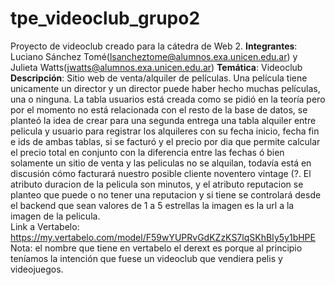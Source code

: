 # tpe_videoclub_grupo2
Proyecto de videoclub creado para la cátedra de Web 2. 
**Integrantes**: Luciano Sánchez Tomé(lsancheztome@alumnos.exa.unicen.edu.ar) y Julieta Watts(jwatts@alumnos.exa.unicen.edu.ar)
**Temática**: Videoclub
**Descripción**: Sitio web de venta/alquiler de películas. Una película tiene unicamente un director y un director puede haber hecho muchas películas, una o ninguna. La tabla usuarios está creada como se pidió en la teoría pero por el momento no está relacionada con el resto de la base de datos, se planteó la idea de crear para una segunda entrega una tabla alquiler entre pelicula y usuario para registrar los alquileres con su fecha inicio, fecha fin e ids de ambas tablas, si se facturó y el precio por dia que permite calcular el precio total en conjunto con la diferencia entre las fechas ó bien solamente un sitio de venta y las peliculas no se alquilan, todavía está en discusión cómo facturará nuestro posible cliente noventero vintage (?. El atributo duracion de la pelicula son minutos, y el atributo reputacion se planteo que puede o no tener una reputacion y si tiene se controlará desde el backend que sean valores de 1 a 5 estrellas la imagen es la url a la imagen de la pelicula.  
Link a Vertabelo: https://my.vertabelo.com/model/F59wYUPRvGdKZzKS7lqSKhBIy5y1bHPE 
Nota: el nombre que tiene en vertabelo el derext es porque al principio teníamos la intención que fuese un videoclub que vendiera pelis y videojuegos. 
